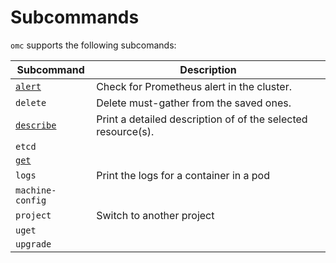 # Subcommands

`omc` supports the following subcomands:

| Subcommand       | Description                                                                                               | 
|------------------|-----------------------------------------------------------------------------------------------------------|
| [`alert`](alert.md)         | Check for Prometheus alert in the cluster.                                                                |
| `delete`        | Delete must-gather from the saved ones.                                                                   |
| [`describe`](describe.md)       | Print a detailed description of of the selected resource(s).                                              |
| `etcd`           |                                                                                                           | 
| [`get`](get.md)           |                                                                                                           | 
| `logs`           | Print the logs for a container in a pod                                                                   |
| `machine-config` |                                                                                                           | 
| `project`        |      Switch to another project                                                                            | 
| `uget`           |                                                                                                           | 
| `upgrade`        |                                                                                                           | 

